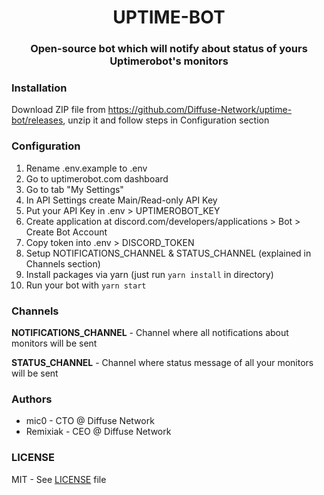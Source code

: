 <h1 align="center">UPTIME-BOT</h1>
<h3 align="center">Open-source bot which will notify about status of yours Uptimerobot's monitors</h3>

### Installation

Download ZIP file from https://github.com/Diffuse-Network/uptime-bot/releases, unzip it and follow steps in Configuration section

### Configuration

1. Rename .env.example to .env
2. Go to uptimerobot.com dashboard
3. Go to tab "My Settings"
4. In API Settings create Main/Read-only API Key
5. Put your API Key in .env > UPTIMEROBOT_KEY
6. Create application at discord.com/developers/applications > Bot > Create Bot Account
7. Copy token into .env > DISCORD_TOKEN
8. Setup NOTIFICATIONS_CHANNEL & STATUS_CHANNEL (explained in Channels section)
9. Install packages via yarn (just run `yarn install` in directory)
10. Run your bot with `yarn start`

### Channels

**NOTIFICATIONS_CHANNEL** - Channel where all notifications about monitors will be sent

**STATUS_CHANNEL** - Channel where status message of all your monitors will be sent

### Authors 

* mic0 - CTO @ Diffuse Network
* Remixiak - CEO @ Diffuse Network 

### LICENSE
MIT - See [LICENSE](/LICENSE) file